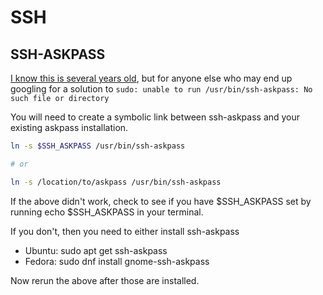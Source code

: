 
# SSH 

## SSH-ASKPASS

[I know this is several years old](https://github.com/nerves-project/nerves/issues/33), but for anyone else who may end up googling for a solution to `sudo: unable to run /usr/bin/ssh-askpass: No such file or directory`

You will need to create a symbolic link between ssh-askpass and your existing askpass installation.

```bash
ln -s $SSH_ASKPASS /usr/bin/ssh-askpass

# or 

ln -s /location/to/askpass /usr/bin/ssh-askpass
```

If the above didn't work, check to see if you have $SSH_ASKPASS set by running echo $SSH_ASKPASS in your terminal.

If you don't, then you need to either install ssh-askpass
- Ubuntu: sudo apt get ssh-askpass
- Fedora: sudo dnf install gnome-ssh-askpass

Now rerun the above after those are installed. 
